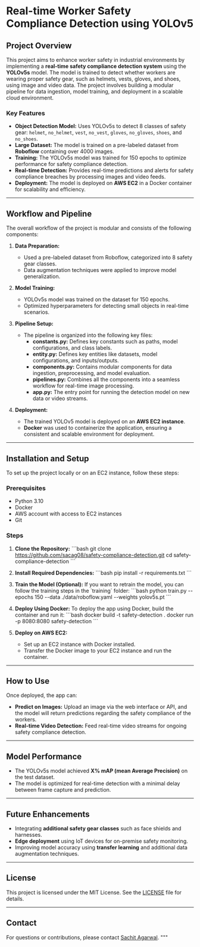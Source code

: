 # Real-time Worker Safety Compliance Detection using YOLOv5

## Project Overview
This project aims to enhance worker safety in industrial environments by implementing a **real-time safety compliance detection system** using the **YOLOv5s** model. The model is trained to detect whether workers are wearing proper safety gear, such as helmets, vests, gloves, and shoes, using image and video data. The project involves building a modular pipeline for data ingestion, model training, and deployment in a scalable cloud environment.

### Key Features
- **Object Detection Model:** Uses YOLOv5s to detect 8 classes of safety gear: `helmet`, `no_helmet`, `vest`, `no_vest`, `gloves`, `no_gloves`, `shoes`, and `no_shoes`.
- **Large Dataset:** The model is trained on a pre-labeled dataset from **Roboflow** containing over 4000 images.
- **Training:** The YOLOv5s model was trained for 150 epochs to optimize performance for safety compliance detection.
- **Real-time Detection:** Provides real-time predictions and alerts for safety compliance breaches by processing images and video feeds.
- **Deployment:** The model is deployed on **AWS EC2** in a Docker container for scalability and efficiency.

---

## Workflow and Pipeline

The overall workflow of the project is modular and consists of the following components:

1. **Data Preparation:**
   - Used a pre-labeled dataset from Roboflow, categorized into 8 safety gear classes.
   - Data augmentation techniques were applied to improve model generalization.

2. **Model Training:**
   - YOLOv5s model was trained on the dataset for 150 epochs.
   - Optimized hyperparameters for detecting small objects in real-time scenarios.

3. **Pipeline Setup:**
   - The pipeline is organized into the following key files:
     - **constants.py:** Defines key constants such as paths, model configurations, and class labels.
     - **entity.py:** Defines key entities like datasets, model configurations, and inputs/outputs.
     - **components.py:** Contains modular components for data ingestion, preprocessing, and model evaluation.
     - **pipelines.py:** Combines all the components into a seamless workflow for real-time image processing.
     - **app.py:** The entry point for running the detection model on new data or video streams.

4. **Deployment:**
   - The trained YOLOv5 model is deployed on an **AWS EC2 instance**.
   - **Docker** was used to containerize the application, ensuring a consistent and scalable environment for deployment.

---

## Installation and Setup

To set up the project locally or on an EC2 instance, follow these steps:

### Prerequisites
- Python 3.10
- Docker
- AWS account with access to EC2 instances
- Git

### Steps

1. **Clone the Repository:**
   \`\`\`bash
   git clone https://github.com/sacag08/safety-compliance-detection.git
   cd safety-compliance-detection
   \`\`\`

2. **Install Required Dependencies:**
   \`\`\`bash
   pip install -r requirements.txt
   \`\`\`

3. **Train the Model (Optional):**
   If you want to retrain the model, you can follow the training steps in the \`training\` folder:
   \`\`\`bash
   python train.py --epochs 150 --data ./data/roboflow.yaml --weights yolov5s.pt
   \`\`\`

4. **Deploy Using Docker:**
   To deploy the app using Docker, build the container and run it:
   \`\`\`bash
   docker build -t safety-detection .
   docker run -p 8080:8080 safety-detection
   \`\`\`

5. **Deploy on AWS EC2:**
   - Set up an EC2 instance with Docker installed.
   - Transfer the Docker image to your EC2 instance and run the container.

---

## How to Use

Once deployed, the app can:
- **Predict on Images:** Upload an image via the web interface or API, and the model will return predictions regarding the safety compliance of the workers.
- **Real-time Video Detection:** Feed real-time video streams for ongoing safety compliance detection.

---

## Model Performance
- The YOLOv5s model achieved **X% mAP (mean Average Precision)** on the test dataset.
- The model is optimized for real-time detection with a minimal delay between frame capture and prediction.

---

## Future Enhancements
- Integrating **additional safety gear classes** such as face shields and harnesses.
- **Edge deployment** using IoT devices for on-premise safety monitoring.
- Improving model accuracy using **transfer learning** and additional data augmentation techniques.

---

## License
This project is licensed under the MIT License. See the [LICENSE](LICENSE) file for details.

---

## Contact
For questions or contributions, please contact [Sachit Agarwal](sachitagarwal98@gmail.com).
"""

